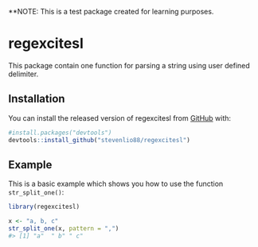 
<!-- README.md is generated from README.Rmd. Please edit that file -->

\*\*NOTE: This is a test package created for learning purposes.

# regexcitesl

<!-- badges: start -->
<!-- badges: end -->

This package contain one function for parsing a string using user
defined delimiter.

## Installation

You can install the released version of regexcitesl from
[GitHub](https://github.com/stevenlio88/regexcitesl) with:

``` r
#install.packages("devtools")
devtools::install_github("stevenlio88/regexcitesl")
```

## Example

This is a basic example which shows you how to use the function
`str_split_one()`:

``` r
library(regexcitesl)

x <- "a, b, c"
str_split_one(x, pattern = ",")
#> [1] "a"  " b" " c"
```
